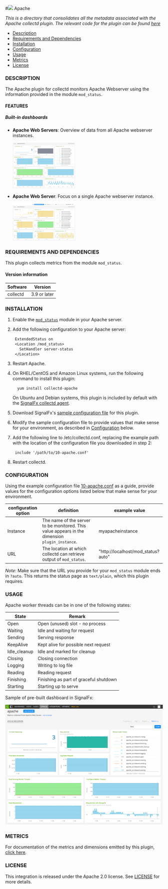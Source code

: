 #![](https://github.com/signalfx/integrations/blob/master/collectd-apache/img/integrations_apache.png) Apache

_This is a directory that consolidates all the metadata associated with the Apache collectd plugin. The relevant code for the plugin can be found [here](https://github.com/signalfx/collectd/blob/master/src/apache.c)_

- [Description](#description)
- [Requirements and Dependencies](#requirements-and-dependencies)
- [Installation](#installation)
- [Configuration](#configuration)
- [Usage](#usage)
- [Metrics](#metrics)
- [License](#license)

### DESCRIPTION

The Apache plugin for collectd monitors Apache Webserver using the information provided in the module `mod_status`.

#### FEATURES

##### Built-in dashboards

- **Apache Web Servers**: Overview of data from all Apache webserver instances.

  [<img src='./img/dashboard_apache_webservers.png' width=200px>](./img/dashboard_apache_webservers.png)

- **Apache Web Server**: Focus on a single Apache webserver instance.

  [<img src='./img/dashboard_apache_webserver.png' width=200px>](./img/dashboard_apache_webserver.png)

### REQUIREMENTS AND DEPENDENCIES

This plugin collects metrics from the module `mod_status`.

#### Version information

| Software  | Version        |
|-----------|----------------|
| collectd  |  3.9 or later  |


### INSTALLATION

1. Enable the [`mod_status`](http://httpd.apache.org/docs/2.4/mod/mod_status.html) module in your Apache server.

1. Add the following configuration to your Apache server:

        ExtendedStatus on
        <Location /mod_status>
          SetHandler server-status
        </Location>

1. Restart Apache.

1. On RHEL/CentOS and Amazon Linux systems, run the following command to install this plugin:

         yum install collectd-apache
         
   On Ubuntu and Debian systems, this plugin is included by default with the [SignalFx collectd agent](https://github.com/signalfx/integrations/tree/master/collectd)[](sfx_link:sfxcollectd). 

1. Download SignalFx's [sample configuration file](https://github.com/signalfx/integrations/blob/master/collectd-apache/10-apache.conf) for this plugin.

1. Modify the sample configuration file to provide values that make sense for your environment, as described in [Configuration](#configuration) below.

1. Add the following line to /etc/collectd.conf, replacing the example path with the location of the configuration file you downloaded in step 2:

        include '/path/to/10-apache.conf'

1. Restart collectd.

### CONFIGURATION

Using the example configuration file [10-apache.conf](././10-apache.conf) as a guide, provide values for the configuration options listed below that make sense for your environment.

| configuration option | definition | example value |
| ---------------------|------------|---------------|
| Instance | The name of the server to be monitored. This value appears in the dimension `plugin_instance`. | myapacheinstance |
| URL | The location at which collectd can retrieve output of `mod_status`. | "http://localhost/mod_status?auto" |

_Note_: Make sure that the URL you provide for your `mod_status` module ends in `?auto`. This returns the status page as `text/plain`, which this plugin requires.

### USAGE

Apache worker threads can be in one of the following states:

| State        | Remark                                  |
|--------------|-----------------------------------------|
| Open         | Open (unused) slot - no process         |
| Waiting      | Idle and waiting for request            |
| Sending      | Serving response                        |
| KeepAlive    | Kept alive for possible next request    |
| Idle_cleanup | Idle and marked for cleanup             |
| Closing      | Closing connection                      |
| Logging      | Writing to log file                     |
| Reading      | Reading request                         |
| Finishing    | Finishing as part of graceful shutdown  |
| Starting     | Starting up to serve                    |

Sample of pre-built dashboard in SignalFx:

![](././img/dashboard_apache.png)

### METRICS

For documentation of the metrics and dimensions emitted by this plugin, [click here](././docs).

### LICENSE

This integration is released under the Apache 2.0 license. See [LICENSE](./LICENSE) for more details.
